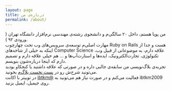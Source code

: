 ```yaml
---
layout: page
title: درباره‌ی من
permalink: /about/
---
```


من پویا هستم، داخل ۲۰ سالگی‌‌م و دانشجوی رشته‌ی مهندسی نرم‌افزار دانشگاه تهران ( ورودی ۹۲ ).<br>
مهارت اصلی‌م توسعه‌ی سرویس‌های وب تحت چهارچوب Ruby on Rails هست و جدا از اینکه به خیلی از شاخه‌های Computer Science علاقه دارم، به موضوعاتی از قبیل وب، تکنولوژی، تجارت‌الکترونیک، ایده‌ها و استارت‌آپ‌ها و ... هم خیلی علاقه دارم و تصمیم دارم که اینجا درباره‌شون بنویسم.<br>
 تجربه‌ی بلاگ‌نویسی من سابقه‌ی جالبی داره و در صورتی که علاقه داشتید یا کنجکاو بودید می‌تونید شرح‌ش رو در <a href="{{site.baseurl}}{{site.posts[-1].url}}">پست نخست بلاگ‌م</a> بخونید.<br>
در توییتر با اکانت <a href="http://twitter.com/ibtkm">ibtkm@</a> فعالیت می‌کنم و در صورت نیاز هم می‌تونید به ibtkm2009 روی جیمیل، ایمیل بزنید.
